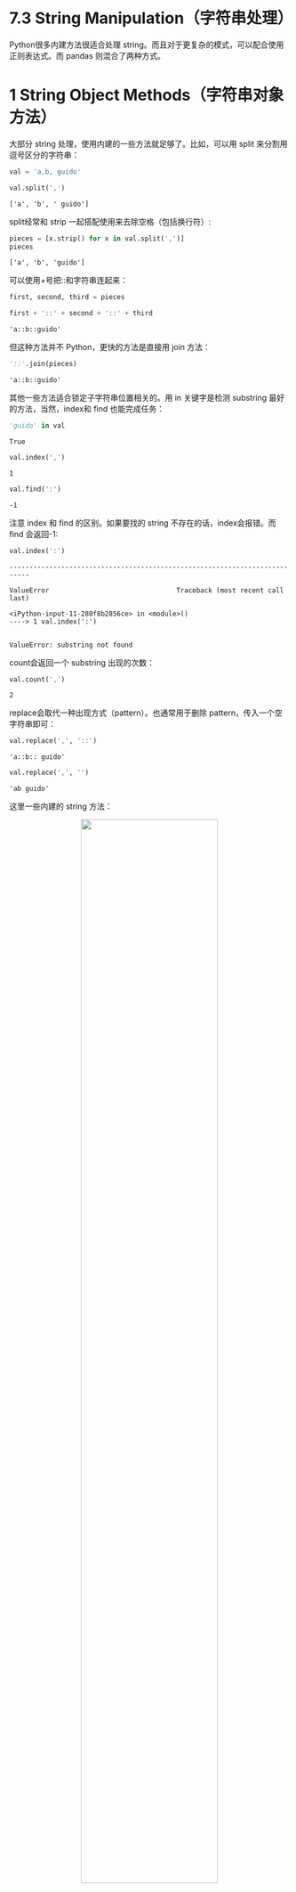 

# 7.3 String Manipulation（字符串处理）

Python很多内建方法很适合处理 string。而且对于更复杂的模式，可以配合使用正则表达式。而 pandas 则混合了两种方式。

# 1 String Object Methods（字符串对象方法）

大部分 string 处理，使用内建的一些方法就足够了。比如，可以用 split 来分割用逗号区分的字符串：


```Python
val = 'a,b, guido'
```


```Python
val.split(',')
```




    ['a', 'b', ' guido']



split经常和 strip 一起搭配使用来去除空格（包括换行符）:


```Python
pieces = [x.strip() for x in val.split(',')]
pieces
```




    ['a', 'b', 'guido']



可以使用+号把::和字符串连起来：


```Python
first, second, third = pieces
```


```Python
first + '::' + second + '::' + third
```




    'a::b::guido'



但这种方法并不 Python，更快的方法是直接用 join 方法：


```Python
'::'.join(pieces)
```




    'a::b::guido'



其他一些方法适合锁定子字符串位置相关的。用 in 关键字是检测 substring 最好的方法，当然，index和 find 也能完成任务：


```Python
'guido' in val
```




    True




```Python
val.index(',')
```




    1




```Python
val.find(':')
```




    -1



注意 index 和 find 的区别。如果要找的 string 不存在的话，index会报错。而 find 会返回-1:


```Python
val.index(':')
```


    ---------------------------------------------------------------------------

    ValueError                                Traceback (most recent call last)

    <iPython-input-11-280f8b2856ce> in <module>()
    ----> 1 val.index(':')


    ValueError: substring not found


count会返回一个 substring 出现的次数：


```Python
val.count(',')
```




    2



replace会取代一种出现方式（pattern）。也通常用于删除 pattern，传入一个空字符串即可：


```Python
val.replace(',', '::')
```




    'a::b:: guido'




```Python
val.replace(',', '')
```




    'ab guido'



这里一些内建的 string 方法：

<p align="center">
    <img width="70%" height="70%" src="http://images.iterate.site/blog/image/180803/ADCDhCa24C.png?imageslim">
</p>

# 2 Regular Expressions（正则表达式）

正则表达式能让我们寻找更复杂的 pattern。通常称一个表达式为 regex，由正则表达语言来代表一个字符串模式。可以使用 Python 内建的 re 模块来使用。

> 关于正则表达式，有很多教学资源，可以自己找几篇来学一些，这里不会介绍太多。

re模块有以下三个类别：patther matching（模式匹配）, substitution（替换）, splitting（分割）。通常这三种都是相关的，一个 regex 用来描述一种 pattern，这样会有很多种用法。这里举个例子，假设我们想要根据空格（tabs，spaces，newlines）来分割一个字符串。用于描述一个或多个空格的 regex 是`\s+`:


```Python
import re
```


```Python
text = "foo    bar\t baz  \tqux"
```


```Python
re.split('\s+', text)
```




    ['foo', 'bar', 'baz', 'qux']



当调用`re.split('\s+', text)`的时候，正则表达式第一次被 compile 编译，并且 split 方法会被调用搜索 text。我们可以自己编译 regex，用 re.compile，可以生成一个可以多次使用的 regex object：


```Python
regex = re.compile('\s+')
```


```Python
regex.split(text)
```




    ['foo', 'bar', 'baz', 'qux']



如果想要得到符合 regex 的所有结果，以一个 list 结果返回，可以使用 findall 方法：


```Python
regex.findall(text)
```




    ['    ', '\t ', '  \t']



> 为了防止\在正则表达式中的逃逸，推荐使用 raw string literal，比如`r'C:\x'`，而不是使用`'C:\\x`

使用 re.compile创建一个 regex object是被强烈推荐的，如果你打算把一个表达式用于很多 string 上的话，这样可以节省 CPU 的资源。

match和 search，与 findall 关系紧密。不过 findall 会返回所有匹配的结果，而 search 只会返回第一次匹配的结果。更严格地说，match只匹配 string 开始的部分。这里举个例子说明，我们想要找到所有的邮件地址：


```Python
text = """Dave dave@google.com
          Steve steve@gmail.com
          Rob rob@gmail.com
          Ryan ryan@yahoo.com """

pattern = r'[A-Z0-9._%+-]+@[A-Z0-9.-]+\.[A-Z]{2,4}'
```


```Python
# re.IGNORECASE makes the regex case-insensitive
regex = re.compile(pattern, flags=re.IGNORECASE)
```

使用 findall 找到一组邮件地址：


```Python
regex.findall(text)
```




    ['dave@google.com', 'steve@gmail.com', 'rob@gmail.com', 'ryan@yahoo.com']



search返回 text 中的第一个匹配结果。match object能告诉我们找到的结果在 text 中开始和结束的位置：


```Python
m = regex.search(text)
```


```Python
m
```




    <_sre.SRE_Match object; span=(5, 20), match='dave@google.com'>




```Python
text[m.start():m.end()]
```




    'dave@google.com'



regex.match返回 None，因为它只会在 pattern 存在于 stirng 开头的情况下才会返回匹配结果：


```Python
print(regex.match(text))
```

    None


而 sub 返回一个新的 string，把 pattern 出现的地方替换为我们指定的 string：


```Python
print(regex.sub('REDACTED', text))
```

    Dave REDACTED
              Steve REDACTED
              Rob REDACTED
              Ryan REDACTED


假设你想要找到邮件地址，同时，想要把邮件地址分为三个部分，username, domain name, and domain suffix.（用户名，域名，域名后缀）。需要给每一个 pattern 加一个括号：


```Python
pattern = r'([A-Z0-9._%+-]+)@([A-Z0-9.-]+)\.([A-Z]{2,4})'
```


```Python
regex = re.compile(pattern, flags=re.IGNORECASE)
```

match object会返回一个 tuple，包含多个 pattern 组份，通过 groups 方法：


```Python
m = regex.match('wesm@bright.net')
```


```Python
m.groups()
```




    ('wesm', 'bright', 'net')



findall会返回 a list of tuples:


```Python
regex.findall(text)
```




    [('dave', 'google', 'com'),
     ('steve', 'gmail', 'com'),
     ('rob', 'gmail', 'com'),
     ('ryan', 'yahoo', 'com')]



sub也能访问 groups 的结果，不过要使用特殊符号 \1, \2。\1表示第一个匹配的 group，\2表示第二个匹配的 group，以此类推：


```Python
print(regex.sub(r'Username: \1, Domain: \2, Suffix: \3', text))
```

    Dave Username: dave, Domain: google, Suffix: com
              Steve Username: steve, Domain: gmail, Suffix: com
              Rob Username: rob, Domain: gmail, Suffix: com
              Ryan Username: ryan, Domain: yahoo, Suffix: com


这里给一些正则表达式的方法：

<p align="center">
    <img width="70%" height="70%" src="http://images.iterate.site/blog/image/180803/5C890EiD0m.png?imageslim">
</p>

# 3 Vectorized String Functions in pandas（pandas中的字符串向量化函数）

一些复杂的数据清理中，string会有缺失值：


```Python
import numpy as np
import pandas as pd
```


```Python
data = {'Dave': 'dave@google.com', 'Steve': 'steve@gmail.com',
        'Rob': 'rob@gmail.com', 'Wes': np.nan}
```


```Python
data = pd.Series(data)
data
```




    Dave     dave@google.com
    Rob        rob@gmail.com
    Steve    steve@gmail.com
    Wes                  NaN
    dtype: object




```Python
data.isnull()
```




    Dave     False
    Rob      False
    Steve    False
    Wes       True
    dtype: bool



可以把一些字符串方法和正则表达式（用 lambda 或其他函数）用于每一个 value 上，通过 data.map，但是这样会得到 NA(null)值。为了解决这个问题，series有一些数组导向的方法可以用于字符串操作，来跳过 NA 值。这些方法可以通过 series 的 str 属性；比如，我们想检查每个电子邮箱地址是否有'gmail' with str.contains:


```Python
data.str
```




    <pandas.core.strings.StringMethods at 0x111f305c0>




```Python
data.str.contains('gmail')
```




    Dave     False
    Rob       True
    Steve     True
    Wes        NaN
    dtype: object



正则表达式也可以用，配合任意的 re 选项，比如 IGNORECASE：


```Python
pattern
```




    '([A-Z0-9._%+-]+)@([A-Z0-9.-]+)\\.([A-Z]{2,4})'




```Python
data.str.findall(pattern, flags=re.IGNORECASE)
```




    Dave     [(dave, google, com)]
    Rob        [(rob, gmail, com)]
    Steve    [(steve, gmail, com)]
    Wes                        NaN
    dtype: object



有很多方法用于向量化。比如 str.get或 index 索引到 str 属性：


```Python
matches = data.str.match(pattern, flags=re.IGNORECASE)
matches
```

    /Users/xu/anaconda/envs/py35/lib/Python3.5/site-packages/ipykernel/__main__.py:1: FutureWarning: In future versions of pandas, match will change to always return a bool indexer.
      if __name__ == '__main__':





    Dave     (dave, google, com)
    Rob        (rob, gmail, com)
    Steve    (steve, gmail, com)
    Wes                      NaN
    dtype: object



为了访问嵌套 list 里的元素，我们可以传入一个 index 给函数：


```Python
matches.str.get(1)
```




    Dave     google
    Rob       gmail
    Steve     gmail
    Wes         NaN
    dtype: object




```Python
matches.str.get(0)
```




    Dave      dave
    Rob        rob
    Steve    steve
    Wes        NaN
    dtype: object



也可以使用这个语法进行切片：


```Python
data.str[:5]
```




    Dave     dave@
    Rob      rob@g
    Steve    steve
    Wes        NaN
    dtype: object



这里有一些字符串向量化的方法：

<p align="center">
    <img width="70%" height="70%" src="http://images.iterate.site/blog/image/180803/JFEbg55fDj.png?imageslim">
</p>

<p align="center">
    <img width="70%" height="70%" src="http://images.iterate.site/blog/image/180803/7K5DK39CC3.png?imageslim">
</p>

